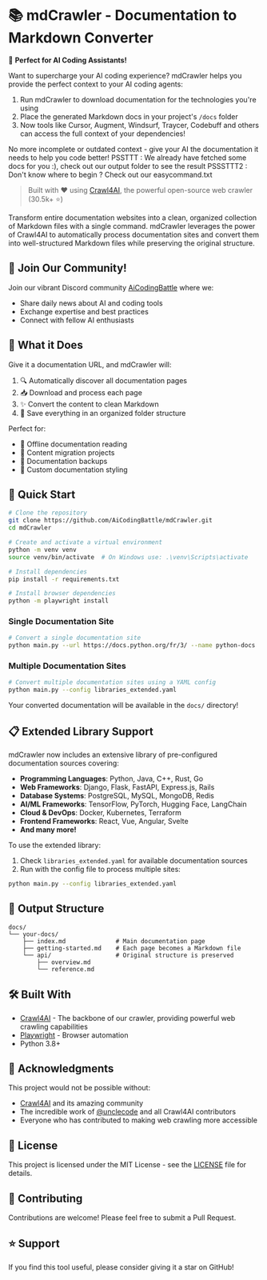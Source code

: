 # 📚 mdCrawler - Documentation to Markdown Converter

🤖 **Perfect for AI Coding Assistants!**
 
Want to supercharge your AI coding experience? mdCrawler helps you provide the perfect context to your AI coding agents:
1. Run mdCrawler to download documentation for the technologies you're using
2. Place the generated Markdown docs in your project's `/docs` folder
3. Now tools like Cursor, Augment, Windsurf, Traycer, Codebuff and others can access the full context of your dependencies!

No more incomplete or outdated context - give your AI the documentation it needs to help you code better!
PSSTTT : We already have fetched some docs for you :), check out our output folder to see the result
PSSSTTT2 : Don't know where to begin ? Check out our easycommand.txt

> Built with ❤️ using [Crawl4AI](https://github.com/unclecode/crawl4ai), the powerful open-source web crawler (30.5k+ ⭐)

Transform entire documentation websites into a clean, organized collection of Markdown files with a single command. mdCrawler leverages the power of Crawl4AI to automatically process documentation sites and convert them into well-structured Markdown files while preserving the original structure.

## 💬 Join Our Community!

Join our vibrant Discord community [AiCodingBattle](https://discord.gg/TH8V5b5rGR) where we:
- Share daily news about AI and coding tools
- Exchange expertise and best practices
- Connect with fellow AI enthusiasts

## 🎯 What it Does

Give it a documentation URL, and mdCrawler will:
1. 🔍 Automatically discover all documentation pages
2. 📥 Download and process each page
3. ✨ Convert the content to clean Markdown
4. 📁 Save everything in an organized folder structure

Perfect for:
- 📖 Offline documentation reading
- 📝 Content migration projects
- 🔄 Documentation backups
- 🎨 Custom documentation styling

## 🚀 Quick Start

```bash
# Clone the repository
git clone https://github.com/AiCodingBattle/mdCrawler.git
cd mdCrawler

# Create and activate a virtual environment
python -m venv venv
source venv/bin/activate  # On Windows use: .\venv\Scripts\activate

# Install dependencies
pip install -r requirements.txt

# Install browser dependencies
python -m playwright install
```

### Single Documentation Site

```bash
# Convert a single documentation site
python main.py --url https://docs.python.org/fr/3/ --name python-docs
```

### Multiple Documentation Sites

```bash
# Convert multiple documentation sites using a YAML config
python main.py --config libraries_extended.yaml
```

Your converted documentation will be available in the `docs/` directory!

## 📋 Extended Library Support

mdCrawler now includes an extensive library of pre-configured documentation sources covering:

- **Programming Languages**: Python, Java, C++, Rust, Go
- **Web Frameworks**: Django, Flask, FastAPI, Express.js, Rails
- **Database Systems**: PostgreSQL, MySQL, MongoDB, Redis
- **AI/ML Frameworks**: TensorFlow, PyTorch, Hugging Face, LangChain
- **Cloud & DevOps**: Docker, Kubernetes, Terraform
- **Frontend Frameworks**: React, Vue, Angular, Svelte
- **And many more!**

To use the extended library:

1. Check `libraries_extended.yaml` for available documentation sources
2. Run with the config file to process multiple sites:
```bash
python main.py --config libraries_extended.yaml
```

## 📂 Output Structure

```
docs/
└── your-docs/
    ├── index.md              # Main documentation page
    ├── getting-started.md    # Each page becomes a Markdown file
    └── api/                  # Original structure is preserved
        ├── overview.md
        └── reference.md
```

## 🛠️ Built With

- [Crawl4AI](https://github.com/unclecode/crawl4ai) - The backbone of our crawler, providing powerful web crawling capabilities
- [Playwright](https://playwright.dev/) - Browser automation
- Python 3.8+

## 🙏 Acknowledgments

This project would not be possible without:
- [Crawl4AI](https://github.com/unclecode/crawl4ai) and its amazing community
- The incredible work of [@unclecode](https://github.com/unclecode) and all Crawl4AI contributors
- Everyone who has contributed to making web crawling more accessible

## 📝 License

This project is licensed under the MIT License - see the [LICENSE](LICENSE) file for details.

## 🤝 Contributing

Contributions are welcome! Please feel free to submit a Pull Request.

## ⭐ Support

If you find this tool useful, please consider giving it a star on GitHub!
